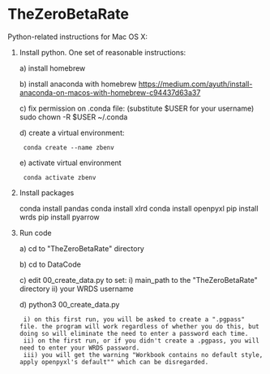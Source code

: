 # TheZeroBetaRate


Python-related instructions for Mac OS X:

1) Install python. One set of reasonable instructions:

	a) install homebrew
	
	b) install anaconda with homebrew
		https://medium.com/ayuth/install-anaconda-on-macos-with-homebrew-c94437d63a37

	c) fix permission on .conda file: (substitute $USER for your username)
		sudo chown -R $USER ~/.conda
	
	d) create a virtual environment:
	
		conda create --name zbenv
		
	e) activate virtual environment
	
		conda activate zbenv
		
		
2) Install packages

	conda install pandas
	conda install xlrd
	conda install openpyxl
	pip install wrds
	pip install pyarrow


3) Run code

	a) cd to "TheZeroBetaRate" directory
	
	b) cd to DataCode
	
	c) edit 00_create_data.py to set:
		i) main_path to the "TheZeroBetaRate" directory
		ii) your WRDS username
	
	d) python3 00_create_data.py
	
		i) on this first run, you will be asked to create a ".pgpass" file. the program will work regardless of whether you do this, but doing so will eliminate the need to enter a password each time.
		ii) on the first run, or if you didn't create a .pgpass, you will need to enter your WRDS password.
		iii) you will get the warning "Workbook contains no default style, apply openpyxl's default"" which can be disregarded.
	